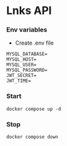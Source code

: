 # Lnks API


### Env variables

- Create .env file

```
MYSQL_DATABASE=
MYSQL_HOST=
MYSQL_USER=
MYSQL_PASSWORD=
JWT_SECRET=
JWT_TIME=
```


### Start

`docker compose up -d`

### Stop

`docker compose down`
